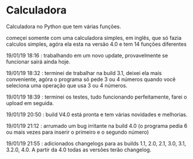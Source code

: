 # Calculadora
Calculadora no Python que tem várias funções.

começei somente com uma calculadora simples, em inglês, que só fazia calculos simples, agóra ela esta na versão 4.0 e tem 14 funções diferentes

19/01/19 18:16 : trabalhando em um novo update, provavelmente se funcionar sairá ainda hoje.

19/01/19 18:32 : terminei de trabalhar na build 3.1, deixei ela mais conveniente, agóra o programa só pede 3 ou 4 números quando você seleciona uma operação que usa 3 ou 4 números.

19/01/19 18:39 : terminei os testes, tudo funcionando perfeitamente, farei o upload em seguida.

19/01/19 20:50 : build V4.0 está pronta e tem várias novidades e melhorias.

19/01/19 21:12 : arrumado um bug irritante na build 4.0 (o programa pedia 6 ou mais vezes para inserir o primeiro e o segundo número)

19/01/19 21:55 : adicionados changelogs para as builds 1.1, 2.0, 2.1, 3.0, 3.1, 3.2.0, 4.0. A partir da 4.0 todas as versões terão changelog.
